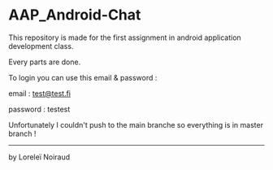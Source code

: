# AAP_Android-Chat
This repository is made for the first assignment in android application development class.

Every parts are done.

To login you can use this email & password :

email : test@test.fi

password : testest

Unfortunately I couldn't push to the main branche so everything is in master branch !

____
by Loreleï Noiraud 
